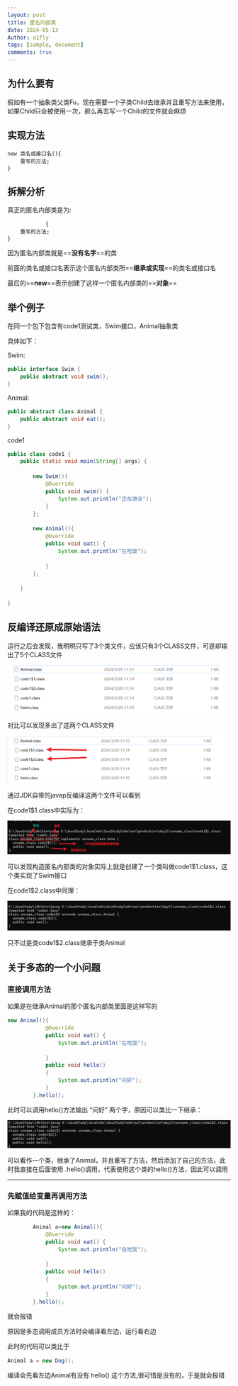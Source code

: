 ```yaml
---
layout: post
title: 匿名内部类
date: 2024-05-13 
Author: a1fly
tags: [sample, document]
comments: true
---
```



## 为什么要有

假如有一个抽象类父类Fu，现在需要一个子类Child去继承并且重写方法来使用，如果Child只会被使用一次，那么再去写一个Child的文件就会麻烦



## 实现方法

``````
new 类名或接口名(){
	重写的方法;
}
``````



## 拆解分析

真正的匿名内部类是为:

```
			{
	重写的方法;
}
```

因为匿名内部类就是==**没有名字**==的类

前面的类名或接口名表示这个匿名内部类所==**继承或实现**==的类名或接口名

最后的==**new**==表示创建了这样一个匿名内部类的==**对象**==





## 举个例子

在同一个包下包含有code1测试类，Swim接口，Animal抽象类

具体如下：

Swim:

```Java
public interface Swim {
    public abstract void swim();
}
```



Animal:

```Java
public abstract class Animal {
    public abstract void eat();
}
```



code1

```Java
public class code1 {
    public static void main(String[] args) {

        new Swim(){
            @Override
            public void swim() {
                System.out.println("正在游泳");
            }
        };
        
        new Animal(){
            @Override
            public void eat() {
                System.out.println("在吃饭");

            }
        };
        
    }

}
```



## 反编译还原成原始语法



运行之后会发现，我明明只写了3个类文件，应该只有3个CLASS文件，可是却输出了5个CLASS文件

![image-20240320112656029](\images\image-20240320112656029.png)

对比可以发现多出了这两个CLASS文件

![image-20240320112745647](\images\image-20240320112745647.png)

通过JDK自带的javap反编译这两个文件可以看到

在code1$1.class中实际为：

![image-20240320113613112](\images\image-20240320113613112.png)

可以发现构造匿名内部类的对象实际上就是创建了一个类叫做code1$1.class，这个类实现了Swim接口

在code1$2.class中同理：

![image-20240320113851486](\images\image-20240320113851486.png)

只不过是类code1$2.class继承于类Animal







## 关于多态的一个小问题

### 直接调用方法

如果是在继承Animal的那个匿名内部类里面是这样写的

```java
new Animal(){
            @Override
            public void eat() {
                System.out.println("在吃饭");

            }
            public void hello()
            {
                System.out.println("问好");
            }
        }.hello();
```

此时可以调用hello()方法输出  “问好”  两个字，原因可以类比一下继承：

![image-20240320132847554](\images\image-20240320132847554.png)

可以看作一个类，继承了Animal，并且重写了方法，然后添加了自己的方法，此时我直接在后面使用 .hello()调用，代表使用这个类的hello()方法，因此可以调用

---

### 先赋值给变量再调用方法



如果我的代码是这样的：

```Java
        Animal a=new Animal(){
            @Override
            public void eat() {
                System.out.println("在吃饭");

            }
            public void hello()
            {
                System.out.println("问好");
            }
        }.hello();

```

就会报错

原因是多态调用成员方法时会编译看左边，运行看右边

此时的代码可以类比于

```Java
Animal a = new Dog();
```

编译会先看左边Animal有没有 hello() 这个方法,很可惜是没有的，于是就会报错

















